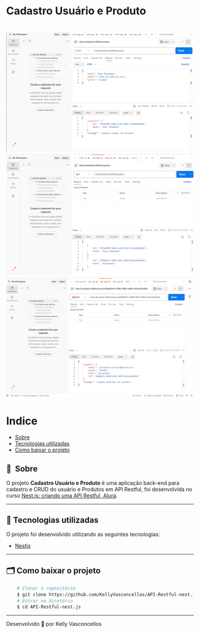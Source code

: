 # Cadastro Usuário e Produto
<h1>
    <img src="public/imagem1.png">
    <img src="public/imagem2.png">
    <img src="public/imagem3.png">
</h1>

# Indice

- [Sobre](#-sobre)
- [Tecnologias utilizadas](#-tecnologias-utilizadas)
- [Como baixar o projeto](#-como-baixar-o-projeto)

## 🔖&nbsp; Sobre

O projeto **Cadastro Usuário e Produto** é uma aplicação back-end para cadastro e CRUD do usuário e Produtos em API Restful, foi desenvolvida no curso [Nest.js: criando uma API Restful, Alura](https://cursos.alura.com.br/course/nestjs-criando-api-resftul).

---

## 🚀 Tecnologias utilizadas

O projeto foi desenvolvido utilizando as seguintes tecnologias:

- [Nestjs](https://nestjs.com/)

---

## 🗂 Como baixar o projeto

```bash
    # Clonar o repositório
    $ git clone https://github.com/KellyVasconcellos/API-Restful-nest.js
    # Entrar no diretório
    $ cd API-Restful-nest.js
```

---

Desenvolvido 💜 por Kelly Vasconcellos